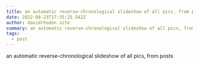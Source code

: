 ```yaml
---
title: an automatic reverse-chronological slideshow of all pics, from posts
date: 2022-08-23T17:35:25.542Z
author: davidrhoden site
summary: an automatic reverse-chronological slideshow of all pics, from posts
tags:
  - post
---
```

an automatic reverse-chronological slideshow of all pics, from posts